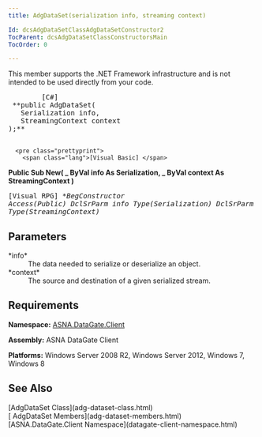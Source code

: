```yaml
---
title: AdgDataSet(serialization info, streaming context)

Id: dcsAdgDataSetClassAdgDataSetConstructor2
TocParent: dcsAdgDataSetClassConstructorsMain
TocOrder: 0

---
```


This member supports the .NET Framework infrastructure and is not intended to be used directly from your code.
<pre class="prettyprint">
        <span class="lang">[C#]</span>
 **public AdgDataSet(
   Serialization info,
   StreamingContext context
);** 
      </pre>
      <pre class="prettyprint">
        <span class="lang">[Visual Basic] </span>
 **Public Sub New( _
   ByVal info As Serialization, _
   ByVal context As StreamingContext
)** 
      </pre>
      <pre class="prettyprint">
        <span class="lang">[Visual RPG]</span>
 **BegConstructor Access(*Public)
   DclSrParm info Type(Serialization)
   DclSrParm context Type(StreamingContext)** 
      </pre>

## Parameters

<dl>
        <dt>
 *<span>info</span>* 
        </dt>
        <dd>The data needed to serialize or deserialize an object. </dd>
        <dt>
 *<span>context</span>* 
        </dt>
        <dd>The source and destination of a given serialized stream.</dd>
</dl>

## Requirements

**Namespace:** [ASNA.DataGate.Client](datagate-client-namespace.html) 

**Assembly:** ASNA DataGate Client

**Platforms:** Windows Server 2008 R2, Windows Server 2012, Windows 7, Windows 8 
## See Also

<dl />
      [AdgDataSet Class](adg-dataset-class.html)
      <br />
      [
					AdgDataSet Members](adg-dataset-members.html)
      <br />
      [ASNA.DataGate.Client 
					Namespace](datagate-client-namespace.html)


